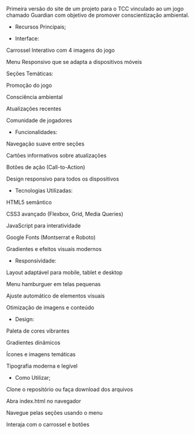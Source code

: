 Primeira versão do site de um projeto para o TCC vinculado ao um jogo chamado Guardian com objetivo de promover conscientização ambiental.


- Recursos Principais;

- Interface:

Carrossel Interativo com 4 imagens do jogo

Menu Responsivo que se adapta a dispositivos móveis

Seções Temáticas:

Promoção do jogo

Consciência ambiental

Atualizações recentes

Comunidade de jogadores

- Funcionalidades:

Navegação suave entre seções

Cartões informativos sobre atualizações

Botões de ação (Call-to-Action)

Design responsivo para todos os dispositivos

- Tecnologias Utilizadas:

  
HTML5 semântico

CSS3 avançado (Flexbox, Grid, Media Queries)

JavaScript para interatividade

Google Fonts (Montserrat e Roboto)

Gradientes e efeitos visuais modernos

- Responsividade:
  
Layout adaptável para mobile, tablet e desktop

Menu hamburguer em telas pequenas

Ajuste automático de elementos visuais

Otimização de imagens e conteúdo

- Design:


Paleta de cores vibrantes

Gradientes dinâmicos

Ícones e imagens temáticas

Tipografia moderna e legível

- Como Utilizar;

Clone o repositório ou faça download dos arquivos

Abra index.html no navegador

Navegue pelas seções usando o menu

Interaja com o carrossel e botões
 
 
